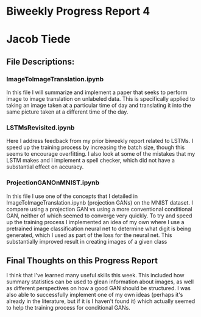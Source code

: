 # Biweekly Progress Report 4
# Jacob Tiede
## File Descriptions:
### ImageToImageTranslation.ipynb
In this file I will summarize and implement a paper that seeks to perform image to image translation on unlabeled data. This is specifically applied to taking an image taken at a particular time of day and translating it into the same picture taken at a different time of the day.
### LSTMsRevisited.ipynb
Here I address feedback from my prior biweekly report related to LSTMs. I speed up the training process by increasing the batch size, though this seems to encourage overfitting. I also look at some of the mistakes that my LSTM makes and I implement a spell checker, which did not have a substantial effect on accuracy.
### ProjectionGANOnMNIST.ipynb
In this file I use one of the concepts that I detailed in ImageToImageTranslation.ipynb (projection GANs) on the MNIST dataset. I compare using a projection GAN vs using a more conventional conditional GAN, neither of which seemed to converge very quickly. To try and speed up the training process I implemented an idea of my own where I use a pretrained image classification neural net to determine what digit is being generated, which I used as part of the loss for the neural net. This substantially improved result in creating images of a given class
## Final Thoughts on this Progress Report
I think that I've learned many useful skills this week. This included how summary statistics can be used to glean information about images, as well as different perspectives on how a good GAN should be structured. I was also able to successfully implement one of my own ideas (perhaps it's already in the literature, but if it is I haven't found it) which actually seemed to help the training process for conditional GANs.
